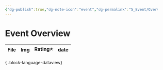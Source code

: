 ```yaml
---
{"dg-publish":true,"dg-note-icon":"event","dg-permalink":"5_Event/Overview/event","tags":["event","overview"],"permalink":"/5_Event/Overview/event/","dgPassFrontmatter":true,"noteIcon":"event"}
---
```


# Event Overview
| File | Img | Rating⭐ | date |
| ---- | --- | ------- | ---- |

{ .block-language-dataview}

